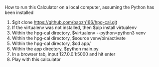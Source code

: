 How to run this Calculator on a local computer, assuming the Python has been installed
1. $git clone https://github.com/baozh166/hpg-cal.git
2. If the virtualenv was not installed, then $pip install virtualenv
3. Within the hpg-cal directory, $virtualenv --python=python3 venv
4. Within the hpg-cal directory, $source venv/bin/activate
5. Within the hpg-cal directory, $cd app/
6. Within the app directory, $python main.py
7. In a browser tab, input 127.0.0.1:5000 and hit enter
8. Play with this calculator 
